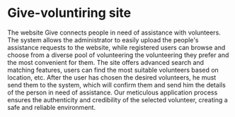 # Give-voluntiring site
The website Give connects people in need of assistance with volunteers.
The system allows the administrator to easily upload the people's assistance requests to the website, while registered users can browse and choose from a diverse pool of volunteering the volunteering they prefer and the most convenient for them.
The site offers advanced search and matching features, users can find the most suitable volunteers based on location, etc.
After the user has chosen the desired volunteers, he must send them to the system, which will confirm them and send him the details of the person in need of assistance.
Our meticulous application process ensures the authenticity and credibility of the selected volunteer, creating a safe and reliable environment.
